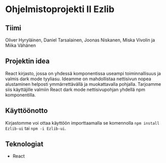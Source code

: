 # Ohjelmistoprojekti II Ezlib

## Tiimi

Oliver Hyryläinen, Daniel Tarsalainen, Joonas Niskanen, Miska Vivolin ja Miika Vähänen

## Projektin idea

React kirjasto, jossa on yhdessä komponentissa useampi toiminnallisuus ja valmis dark mode tyyliasu. Ideamme on mahdollistaa nettisivun nopea alustaminen helposti ymmärrettävällä ja muokattavalla pohjalla. Tarjoamme siis käyttäjille valmiin React dark mode nettisivupohjan yhdellä npm komponentilla.


## Käyttöönotto

Kirjastomme voi ottaa käyttöön importtaamalla se komennolla `npm install Ezlib-ui` tai `npm -i Ezlib-ui`.

## Teknologiat

- React
